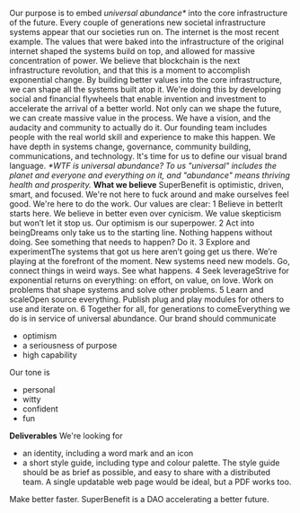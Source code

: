 Our purpose is to embed _universal abundance*_ into the core infrastructure of the future. Every couple of generations new societal infrastructure systems appear that our societies run on. The internet is the most recent example. The values that were baked into the infrastructure of the original internet shaped the systems build on top, and allowed for massive concentration of power. We believe that blockchain is the next infrastructure revolution, and that this is a moment to accomplish exponential change. By building better values into the core infrastructure, we can shape all the systems built atop it.
We're doing this by developing social and financial flywheels that enable invention and investment to accelerate the arrival of a better world. Not only can we shape the future, we can create massive value in the process.
We have a vision, and the audacity and community to actually do it. Our founding team includes people with the real world skill and experience to make this happen. We have depth in systems change, governance, community building, communications, and technology. 
It's time for us to define our visual brand language. 
_*WTF is universal abundance? To us "universal" includes the planet and everyone and everything on it, and "abundance" means thriving health and prosperity._
**What we believe**
SuperBenefit is optimistic, driven, smart, and focused. We're not here to fuck around and make ourselves feel good. We're here to do the work. Our values are clear:
1 Believe in betterIt starts here. We believe in better even over cynicism. We value skepticism but won’t let it stop us. Our optimism is our superpower. 
2 Act into beingDreams only take us to the starting line. Nothing happens without doing. See something that needs to happen? Do it. 
3 Explore and experimentThe systems that got us here aren’t going get us there. We’re playing at the forefront of the moment. New systems need new models. Go, connect things in weird ways. See what happens.
4 Seek leverageStrive for exponential returns on everything: on effort, on value, on love. Work on problems that shape systems and solve other problems.
5 Learn and scaleOpen source everything. Publish plug and play modules for others to use and iterate on.
6 Together for all, for generations to comeEverything we do is in service of universal abundance.
Our brand should communicate
- optimism
- a seriousness of purpose
- high capability

Our tone is 
- personal
- witty
- confident
- fun

**Deliverables**
We're looking for
- an identity, including a word mark and an icon
- a short style guide, including type and colour palette. The style guide should be as brief as possible, and easy to share with a distributed team. A single updatable web page would be ideal, but a PDF works too. 

Make better faster. SuperBenefit is a DAO accelerating a better future.
